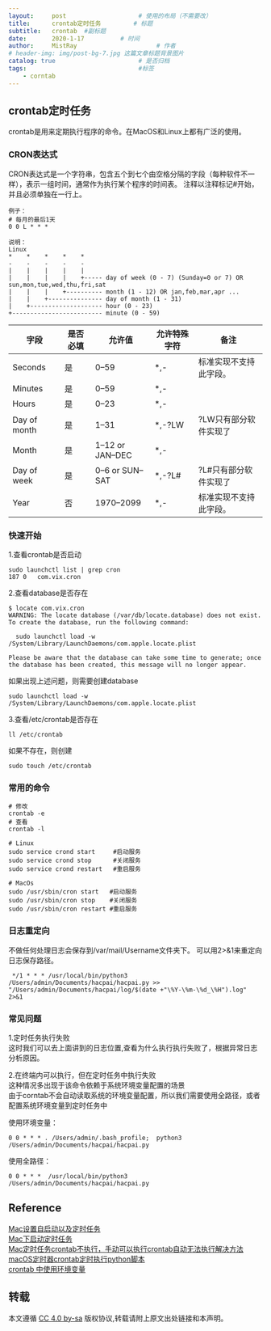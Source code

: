 ```yaml
---
layout:     post                    # 使用的布局（不需要改）
title:      crontab定时任务         # 标题 
subtitle:   crontab  #副标题
date:       2020-1-17          # 时间
author:     MistRay                      # 作者
# header-img: img/post-bg-7.jpg 这篇文章标题背景图片
catalog: true                       # 是否归档
tags:                               #标签
    - corntab
---
```

## crontab定时任务
crontab是用来定期执行程序的命令。在MacOS和Linux上都有广泛的使用。


### CRON表达式

CRON表达式是一个字符串，包含五个到七个由空格分隔的字段（每种软件不一样），表示一组时间，通常作为执行某个程序的时间表。
注释以注释标记#开始，并且必须单独在一行上。

```
例子：
# 每月的最后1天
0 0 L * * *

说明：
Linux
*    *    *    *    *
-    -    -    -    -
|    |    |    |    |
|    |    |    |    +----- day of week (0 - 7) (Sunday=0 or 7) OR sun,mon,tue,wed,thu,fri,sat
|    |    |    +---------- month (1 - 12) OR jan,feb,mar,apr ...
|    |    +--------------- day of month (1 - 31)
|    +-------------------- hour (0 - 23)
+------------------------- minute (0 - 59)
```


|字段|	是否必填	|允许值	|允许特殊字符	|备注|
| --- | --- | --- | --- | --- |
|Seconds|	是	|0–59	|*,-	|标准实现不支持此字段。|
|Minutes|	是	|0–59	|*,-	|       |
|Hours|	是	|0–23	|*,-	|
|Day of month|	是	|1–31	|*,-?LW	|?LW只有部分软件实现了|
|Month|	是	|1–12 or JAN–DEC	|*,-	|
|Day of week|	是	|0–6 or SUN–SAT	|*,-?L#	|?L#只有部分软件实现了|
|Year|	否	|1970–2099	|*,-	|标准实现不支持此字段。|

### 快速开始

1.查看crontab是否启动
```
sudo launchctl list | grep cron
187	0	com.vix.cron
```

2.查看database是否存在
```
$ locate com.vix.cron
WARNING: The locate database (/var/db/locate.database) does not exist.
To create the database, run the following command:

  sudo launchctl load -w /System/Library/LaunchDaemons/com.apple.locate.plist

Please be aware that the database can take some time to generate; once
the database has been created, this message will no longer appear.
```
如果出现上述问题，则需要创建database
```
sudo launchctl load -w /System/Library/LaunchDaemons/com.apple.locate.plist
```
3.查看/etc/crontab是否存在
```
ll /etc/crontab
```
如果不存在，则创建
```
sudo touch /etc/crontab
```
### 常用的命令

```
# 修改
crontab -e
# 查看
crontab -l

# Linux
sudo service crond start     #启动服务
sudo service crond stop      #关闭服务
sudo service crond restart   #重启服务

# MacOs
sudo /usr/sbin/cron start   #启动服务
sudo /usr/sbin/cron stop    #关闭服务
sudo /usr/sbin/cron restart #重启服务

```

### 日志重定向
不做任何处理日志会保存到/var/mail/Username文件夹下。
可以用2>&1来重定向日志保存路径。
```
 */1 * * * /usr/local/bin/python3 /Users/admin/Documents/hacpai/hacpai.py >> "/Users/admin/Documents/hacpai/log/$(date +"\%Y-\%m-\%d_\%H").log" 2>&1
```

### 常见问题
1.定时任务执行失败  
这时我们可以去上面讲到的日志位置,查看为什么执行执行失败了，根据异常日志分析原因。

2.在终端内可以执行，但在定时任务中执行失败  
这种情况多出现于该命令依赖于系统环境变量配置的场景  
由于corntab不会自动读取系统的环境变量配置，所以我们需要使用全路径，或者配置系统环境变量到定时任务中

使用环境变量：
```
0 0 * * * . /Users/admin/.bash_profile;  python3 /Users/admin/Documents/hacpai/hacpai.py
```
使用全路径：

```
0 0 * * *  /usr/local/bin/python3      /Users/admin/Documents/hacpai/hacpai.py
```


## Reference
[Mac设置自启动以及定时任务](https://www.jianshu.com/p/0886e1510bbb)  
[Mac下启动定时任务](http://oujiaqi.me/articles/study/notes/2018/01/29/establish-timed-tasks-in-mac.html)  
[Mac定时任务crontab不执行，手动可以执行crontab自动无法执行解决方法](https://www.shanhuxueyuan.com/news/detail/118.html)  
[macOS定时器crontab定时执行python脚本](https://booboom.coding.me/archive/crontab.html)  
[crontab 中使用环境变量](https://www.cnblogs.com/tonyliult/p/4449490.html)
## 转载
本文遵循 [CC 4.0 by-sa](https://creativecommons.org/licenses/by-sa/4.0/) 版权协议,转载请附上原文出处链接和本声明。